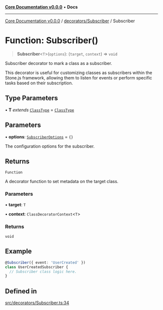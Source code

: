 [**Core Documentation v0.0.0**](../../../README.md) • **Docs**

***

[Core Documentation v0.0.0](../../../modules.md) / [decorators/Subscriber](../README.md) / Subscriber

# Function: Subscriber()

> **Subscriber**\<`T`\>(`options`): (`target`, `context`) => `void`

Subscriber decorator to mark a class as a subscriber.

This decorator is useful for customizing classes as subscribers within the Stone.js framework,
allowing them to listen for events or perform specific tasks based on their subscription.

## Type Parameters

• **T** *extends* [`ClassType`](../../../definitions/type-aliases/ClassType.md) = [`ClassType`](../../../definitions/type-aliases/ClassType.md)

## Parameters

• **options**: [`SubscriberOptions`](../interfaces/SubscriberOptions.md) = `{}`

The configuration options for the subscriber.

## Returns

`Function`

A decorator function to set metadata on the target class.

### Parameters

• **target**: `T`

• **context**: `ClassDecoratorContext`\<`T`\>

### Returns

`void`

## Example

```typescript
@Subscriber({ event: 'UserCreated' })
class UserCreatedSubscriber {
  // Subscriber class logic here.
}
```

## Defined in

[src/decorators/Subscriber.ts:34](https://github.com/stonemjs/core/blob/65be5a9387baf469de681455799e33a2688aa3c9/src/decorators/Subscriber.ts#L34)

